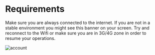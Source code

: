 # Requirements

Make sure you are always connected to the internet. If you are not in a stable environment you might see this banner on your screen. Try and reconnect to the Wifi or make sure you are in 3G/4G zone in order to resume your operations.

![account](images/inventory/no-internet.png)